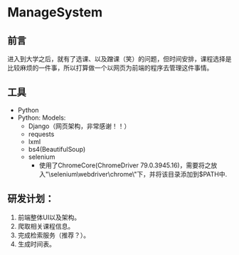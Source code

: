 ManageSystem
============
前言
----
进入到大学之后，就有了选课、以及蹭课（笑）的问题，但时间安排，课程选择是比较麻烦的一件事，所以打算做一个以网页为前端的程序去管理这件事情。

工具
----
* Python
* Python: Models:
  * Django（网页架构，非常感谢！！）
  * requests
  * lxml
  * bs4(BeautifulSoup)
  * selenium
    * 使用了ChromeCore(ChromeDriver 79.0.3945.16)，需要将之放入"\\selenium\\webdriver\\chrome\\"下，并将该目录添加到$PATH中.

研发计划：
--------
  1. 前端整体UI以及架构。
  2. 爬取相关课程信息。
  3. 完成检索服务（推荐？）。
  4. 生成时间表。
